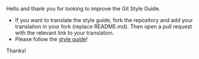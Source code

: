 Hello and thank you for looking to improve the Git Style Guide.

* If you want to translate the style guide, fork the repository and add your
translation in your fork (replace README.md). Then open a pull request with
the relevant link to your translation.
* Please follow the [style guide](README.md)!

Thanks!
